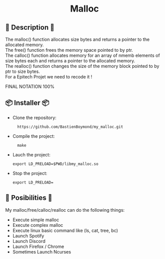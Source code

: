 <div align="center">
    <h1>Malloc</h1>
</div>

## 📓 Description 📓

The malloc() function allocates size bytes and returns a pointer to the allocated memory. <br>
The free() function frees the memory space pointed to by ptr.<br>
The calloc() function allocates memory for an array of nmemb elements of size bytes each and returns a pointer to the allocated memory.<br>
The realloc() function changes the size of the memory block pointed to by ptr to size bytes.<br>
For a Epitech Projet we need to recode it !

FINAL NOTATION 100%

## 📦 Installer 📦

* Clone the repository:

        https://github.com/BastienBoymond/my_malloc.git

* Compile the project:

        make

* Lauch the project:

      export LD_PRELOAD=$PWD/libmy_malloc.so
 
* Stop the project:

      export LD_PRELOAD=

## 📝 Posibilities 📝

My malloc/free/calloc/realloc can do the following things:

* Execute simple malloc
* Execute complex malloc
* Execute linux basic command like (ls, cat, tree, bc)
* Launch Spotify
* Launch Discord
* Launch Firefox / Chrome
* Sometimes Launch Ncurses
